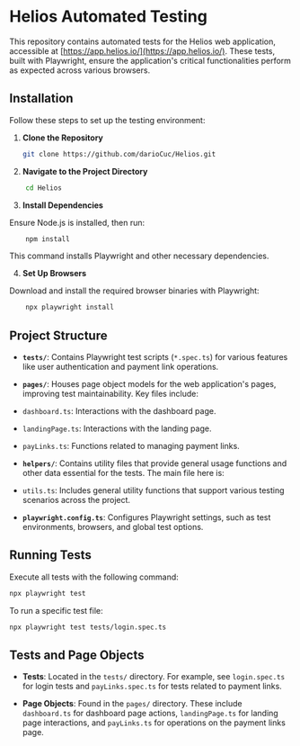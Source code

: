 # Helios Automated Testing

This repository contains automated tests for the Helios web application, accessible at [https://app.helios.io/](https://app.helios.io/). These tests, built with Playwright, ensure the application's critical functionalities perform as expected across various browsers.

## Installation

Follow these steps to set up the testing environment:

1. **Clone the Repository**

   ```sh
   git clone https://github.com/darioCuc/Helios.git
    ```

2. **Navigate to the Project Directory**

```sh
    cd Helios
```

3. **Install Dependencies**

Ensure Node.js is installed, then run:

```sh
    npm install
```

This command installs Playwright and other necessary dependencies.

4. **Set Up Browsers**

Download and install the required browser binaries with Playwright:

```sh
    npx playwright install
```

## Project Structure

- **`tests/`**: Contains Playwright test scripts (`*.spec.ts`) for various features like user authentication and payment link operations.

- **`pages/`**: Houses page object models for the web application's pages, improving test maintainability. Key files include:
- `dashboard.ts`: Interactions with the dashboard page.
- `landingPage.ts`: Interactions with the landing page.
- `payLinks.ts`: Functions related to managing payment links.

- **`helpers/`**: Contains utility files that provide general usage functions and other data essential for the tests. The main file here is:
- `utils.ts`: Includes general utility functions that support various testing scenarios across the project.

- **`playwright.config.ts`**: Configures Playwright settings, such as test environments, browsers, and global test options.

## Running Tests

Execute all tests with the following command:

```sh
npx playwright test
```

To run a specific test file:

```sh
npx playwright test tests/login.spec.ts
```

## Tests and Page Objects

- **Tests**: Located in the `tests/` directory. For example, see `login.spec.ts` for login tests and `payLinks.spec.ts` for tests related to payment links.

- **Page Objects**: Found in the `pages/` directory. These include `dashboard.ts` for dashboard page actions, `landingPage.ts` for landing page interactions, and `payLinks.ts` for operations on the payment links page.
